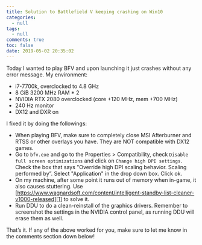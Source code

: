 ```yaml
---
title: Solution to Battlefield V keeping crashing on Win10
categories:
  - null
tags:
  - null
comments: true
toc: false
date: 2019-05-02 20:35:02
---
```


<!-- more -->

Today I wanted to play BFV and upon launching it just crashes without any error message. My environment:

* i7-7700k, overclocked to 4.8 GHz
* 8 GiB 3200 MHz RAM \* 2
* NVIDIA RTX 2080 overclocked (core +120 MHz, mem +700 MHz)
* 240 Hz monitor
* DX12 and DXR on

I fixed it by doing the followings:

* When playing BFV, make sure to completely close MSI Afterburner and RTSS or other overlays you have. They are NOT compatible with DX12 games.
* Go to `bfv.exe` and go to the Properties \> Compatibility, check `Disable full screen optimizations` and click on `Change high DPI settings`. Check the box that says "Override high DPI scaling behavior. Scaling performed by”. Select "Application" in the drop down box. Click ok.
* On my machine, after some point it runs out of memory when in-game, it also causes stuttering. Use [https://www.wagnardsoft.com/content/intelligent-standby-list-cleaner-v1000-released][1] to solve it.
* Run DDU to do a clean-reinstall of the graphics drivers. Remember to screenshot the settings in the NVIDIA control panel, as running DDU will erase them as well.

That’s it. If any of the above worked for you, make sure to let me know in the comments section down below!

[1]:	https://www.wagnardsoft.com/content/intelligent-standby-list-cleaner-v1000-released "Intelligent standby list cleaner"